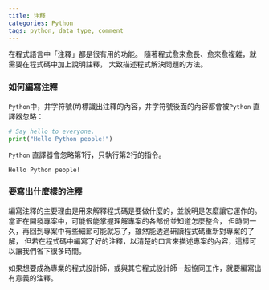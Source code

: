 ```yaml
---
title: 注釋
categories: Python
tags: python, data type, comment
---
```

在程式語言中「注釋」都是很有用的功能。
隨著程式愈來愈長、愈來愈複雜，就需要在程式碼中加上說明註釋，
大致描述程式解決問題的方法。

### 如何編寫注釋
`Python`中，井字符號(#)標識出注釋的內容，井字符號後面的內容都會被`Python` 直譯器忽略：
```python
# Say hello to everyone.
print("Hello Python people!")
```
`Python` 直譯器會忽略第1行，只執行第2行的指令。
```text
Hello Python people!
```

### 要寫出什麼樣的注釋
編寫注釋的主要理由是用來解釋程式碼是要做什麼的，並說明是怎麼讓它運作的。
當正在開發專案中，可能很能掌握理解專案的各部份並知道怎麼整合，
但時間一久，再回到專案中有些細節可能就忘了，雖然能透過研讀程式碼重新對專案的了解，
但若在程式碼中編寫了好的注釋，以清楚的口言來描述專案的內容，這樣可以讓我們省下很多時間。

如果想要成為專業的程式設計師，或與其它程式設計師一起協同工作，就要編寫出有意義的注釋。

